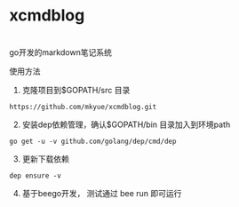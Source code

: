 # xcmdblog
#
go开发的markdown笔记系统

使用方法
1. 克隆项目到$GOPATH/src 目录
```shell
https://github.com/mkyue/xcmdblog.git
```
2. 安装dep依赖管理，确认$GOPATH/bin 目录加入到环境path
```shell
go get -u -v github.com/golang/dep/cmd/dep
```
3. 更新下载依赖
```
dep ensure -v
```
4. 基于beego开发， 测试通过 bee run 即可运行
